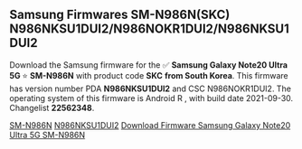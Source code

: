 <h2>Samsung Firmwares SM-N986N(SKC) N986NKSU1DUI2/N986NOKR1DUI2/N986NKSU1DUI2</h2>
Download the Samsung firmware for the ✅ <strong>Samsung Galaxy Note20 Ultra 5G </strong> ⭐ <strong>SM-N986N</strong> with product code <strong>SKC</strong> <strong> from South Korea</strong>. This firmware has version number PDA <strong>N986NKSU1DUI2</strong> and CSC N986NOKR1DUI2. The operating system of this firmware is Android R , with build date 2021-09-30. Changelist <strong>22562348</strong>.


[SM-N986N](https://samfirm.shop/samsung/model/SM-N986N)
[N986NKSU1DUI2](https://samfirm.shop/samsung/pda/N986NKSU1DUI2)
[Download Firmware Samsung Galaxy Note20 Ultra 5G SM-N986N](https://samfirm.shop/samsung/firmware/461463)
